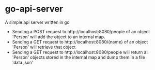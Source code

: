 # go-api-server

A simple api server written in go

- Sending a POST request to http://localhost:8080/people of an object 'Person' will add the object to an internal map.
- Sending a GET request to http://localhost:8080/{name} of an object 'Person' will retrieve that object
- Sending a GET request to http://localhost:8080/people will return all 'Person' objects stored in the internal map and
  dump them in a file 'data.json'
